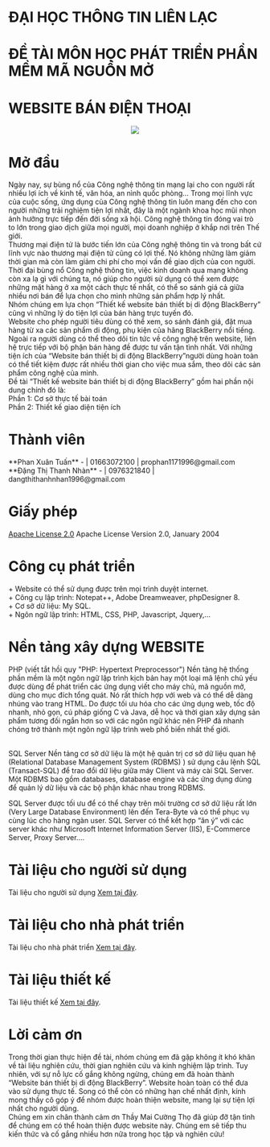 <html>
<head>
	<meta charset="utf-8">
</head>
<body>
        <h1>
	ĐẠI HỌC THÔNG TIN LIÊN LẠC
	</h1>
	<h1>
	ĐỀ TÀI MÔN HỌC PHÁT TRIỂN PHẦN MỀM MÃ NGUỒN MỞ
	</h1>
	<h1>
	WEBSITE BÁN ĐIỆN THOẠI
	</h1>
	<p><center><img src="https://uphinhnhanh.com/images/2017/07/15/111.png"></center></p>
	<!--  -->
	<h1>Mở đầu</h1>
	<p>
		Ngày nay, sự bùng nổ của Công nghệ thông tin mạng lại cho con người rất nhiều lợi ích về kinh tế, văn hóa, an nình quốc phòng… Trong mọi lĩnh vực của cuộc sống, ứng dụng của Công nghệ thông tin luôn mang đến cho con người những trải nghiệm tiện lợi nhất, đây là một ngành khoa học mũi nhọn ảnh hưởng trực tiếp đến đời sống xã hội. Công nghệ thông tin đóng vai trò to lớn trong giao dịch giữa mọi người, mọi doanh nghiệp ở khắp nơi trên Thế giới.<br />
Thương mại điện tử là bước tiến lớn của Công nghệ thông tin và trong bất cứ lĩnh vực nào thương mại điện tử cũng có lợi thế. Nó không những làm giảm thời gian mà còn làm giảm chi phí cho mọi vấn đề giao dịch của con người. Thời đại bùng nổ Công nghệ thông tin, việc kinh doanh qua mạng không còn xa lạ gì với chúng ta, nó giúp cho người sử dụng có thể xem được những mặt hàng ở xa một cách thực tế nhất, có thể so sánh giá cả giữa nhiều nơi bán để lựa chọn cho mình những sản phẩm hợp lý nhất.<br />
Nhóm chúng em lựa chọn “Thiết kế website bán thiết bị di động BlackBerry” cũng vì những lý do tiện lợi của bán hàng trực tuyến đó.<br /> Website cho phép người tiêu dùng có thể xem, so sánh đánh giá, đặt mua hàng từ xa các sản phẩm di động, phụ kiện của hãng BlackBerry nổi tiếng. Ngoài ra người dùng có thể theo dõi tin tức về công nghệ trên website, liên hệ trực tiếp với bộ phận bán hàng đề được tư vấn tận tình nhất. Với những tiện ích của “Website bán thiết bị di động BlackBerry”người dùng hoàn toàn có thể tiết kiệm được rất nhiều thời gian cho việc mua sắm, theo dõi các sản phẩm công nghệ của mình.<br />
Đề tài “Thiết kế website bán thiết bị di động BlackBerry” gồm hai phần nội dung chính đó là:<br />
Phần 1: Cơ sở thực tế bài toán<br />
Phần 2: Thiết kế giao diện tiện ích<br />
      </p>
      <!--  -->
      <h1>Thành viên</h1>
<p>
**Phan Xuân Tuấn** -  | 01663072100 | prophan1171996@gmail.com<br />
**Đặng Thị Thanh Nhàn** -  | 0976321840 | dangthithanhnhan1996@gmail.com
</p>
	<h1>Giấy phép</h1>
	<p>
		<a href="https://https://github.com/GROUPBAOCAO4305/WEB-BAN-DIEN-THOAI/blob/master/LICENSE">Apache License 2.0</a> Apache License Version 2.0, January 2004
	</p>
	<h1>Công cụ phát triển</h1>
	<p>
	+ Website có thể sử dụng được trên mọi trình duyệt internet.<br />
	+ Công cụ lập trình: Notepat++, Adobe Dreamweaver, phpDesigner 8.<br />
	+ Cơ sở dữ liệu: My SQL.<br />
	+ Ngôn ngữ lập trình: HTML, CSS, PHP, Javascript, Jquery,…<br />
	</p>
	<h1>Nền tảng xây dựng WEBSITE</h1>
	<p>
	PHP (viết tắt hồi quy "PHP: Hypertext Preprocessor") Nền tảng hệ thống phần mềm là một ngôn ngữ lập trình kịch bản hay một loại mã lệnh chủ yếu được dùng để phát triển các ứng dụng viết cho máy chủ, mã nguồn mở, dùng cho mục đích tổng quát. Nó rất thích hợp với web và có thể dễ dàng nhúng vào trang HTML. Do được tối ưu hóa cho các ứng dụng web, tốc độ nhanh, nhỏ gọn, cú pháp giống C và Java, dễ học và thời gian xây dựng sản phẩm tương đối ngắn hơn so với các ngôn ngữ khác nên PHP đã nhanh chóng trở thành một ngôn ngữ lập trình web phổ biến nhất thế giới.<br />
	<br />
	
SQL Server Nền tảng cơ sở dữ liệu là một hệ quản trị cơ sở dữ liệu quan hệ (Relational Database Management System (RDBMS) ) sử dụng câu lệnh SQL (Transact-SQL) để trao đổi dữ liệu giữa máy Client và máy cài SQL Server. Một RDBMS bao gồm databases, database engine và các ứng dụng dùng để quản lý dữ liệu và các bộ phận khác nhau trong RDBMS.<br />

SQL Server được tối ưu để có thể chạy trên môi trường cơ sở dữ liệu rất lớn (Very Large Database Environment) lên đến Tera-Byte và có thể phục vụ cùng lúc cho hàng ngàn user. SQL Server có thể kết hợp “ăn ý” với các server khác như Microsoft Internet Information Server (IIS), E-Commerce Server, Proxy Server….<br />
</p>
<h1>Tài liệu cho người sử dụng</h1>
<p>
Tài liệu cho người sử dụng <a href="https://github.com/GROUPBAOCAO4305/WEB-BAN-DIEN-THOAI/blob/master/T%C3%A0i%20li%E1%BB%87u%20cho%20ng%C6%B0%E1%BB%9Di%20s%E1%BB%AD%20d%E1%BB%A5ng.md" target="_blank">Xem tại đây</a>. 
</p>
<h1>Tài liệu cho nhà phát triển</h1>
<p>
Tài liệu cho nhà phát triển <a href="https://github.com/GROUPBAOCAO4305/WEB-BAN-DIEN-THOAI/blob/master/T%C3%A0i%20li%E1%BB%87u%20cho%20nh%C3%A0%20ph%C3%A1t%20tri%E1%BB%83n.md" target="_blank">Xem tại đây</a>.
</p>
<h1>Tài liệu thiết kế</h1>
<p>
Tài liệu thiết kế <a href="https://github.com/GROUPBAOCAO4305/WEB-BAN-DIEN-THOAI/blob/master/T%C3%A0i%20li%E1%BB%87u%20thi%E1%BA%BFt%20k%E1%BA%BF.md" target="_blank">Xem tại đây</a>.
</p>
<h1>Lời cảm ơn</h1>
<p>
Trong thời gian thực hiện đề tài, nhóm chúng em đã gặp không ít khó khăn về tài liệu nghiên cứu, thời gian nghiên cứu và kinh nghiệm lập trình. Tuy nhiên, với sự nỗ lực cố gắng không ngừng, chúng em đã hoàn thành “Website bán thiết bị di động BlackBerry”. Website hoàn toàn có thể đưa vào sử dụng thực tế. Song có thể còn có những hạn chế nhất định, kính mong thầy cô góp ý để nhóm được hoàn thiện website, mang lại sự tiện lợi nhất cho người dùng.<br />
	Chúng em xin chân thành cảm ơn Thầy Mai Cường Thọ đã giúp đỡ tận tình để chúng em có thể hoàn thiện được website này. Chúng em sẽ tiếp thu kiến thức và cố gắng nhiều hơn nữa trong học tập và nghiên cứu!<br />

</p>
  </body>
</html>





